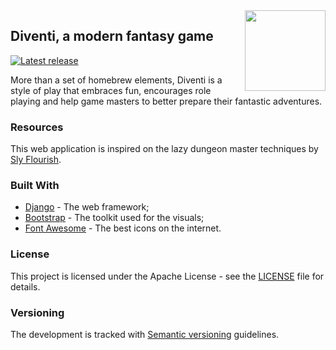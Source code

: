 <img src="https://s3.amazonaws.com/diventi-assets/static/brand/diventi-mini-github.png" width="129" align="right" />

## Diventi, a modern fantasy game

[![Latest release](https://img.shields.io/github/release/flavoi/diventi/all.svg)](https://github.com/flavoi/diventi/releases/tag/unreleased)

More than a set of homebrew elements, Diventi is a style of play that embraces fun, encourages role playing and help game masters to better prepare their fantastic adventures.

### Resources
This web application is inspired on the lazy dungeon master techniques by [Sly Flourish](http://slyflourish.com).

### Built With
* [Django](https://www.djangoproject.com/) - The web framework;
* [Bootstrap](http://getbootstrap.com) - The toolkit used for the visuals;
* [Font Awesome](https://fontawesome.com/) - The best icons on the internet.

### License
This project is licensed under the Apache License - see the [LICENSE](LICENSE) file for details.

### Versioning
The development is tracked with [Semantic versioning](http://semver.org) guidelines.